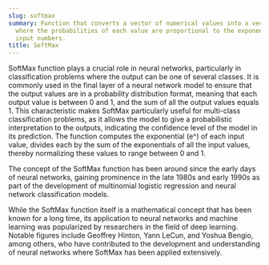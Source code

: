```yaml
---
slug: softmax
summary: Function that converts a vector of numerical values into a vector of probabilities,
  where the probabilities of each value are proportional to the exponentials of the
  input numbers.
title: SoftMax
---
```


SoftMax function plays a crucial role in neural networks, particularly in classification problems where the output can be one of several classes. It is commonly used in the final layer of a neural network model to ensure that the output values are in a probability distribution format, meaning that each output value is between 0 and 1, and the sum of all the output values equals 1. This characteristic makes SoftMax particularly useful for multi-class classification problems, as it allows the model to give a probabilistic interpretation to the outputs, indicating the confidence level of the model in its prediction. The function computes the exponential (e^) of each input value, divides each by the sum of the exponentials of all the input values, thereby normalizing these values to range between 0 and 1.

The concept of the SoftMax function has been around since the early days of neural networks, gaining prominence in the late 1980s and early 1990s as part of the development of multinomial logistic regression and neural network classification models.

While the SoftMax function itself is a mathematical concept that has been known for a long time, its application to neural networks and machine learning was popularized by researchers in the field of deep learning. Notable figures include Geoffrey Hinton, Yann LeCun, and Yoshua Bengio, among others, who have contributed to the development and understanding of neural networks where SoftMax has been applied extensively.